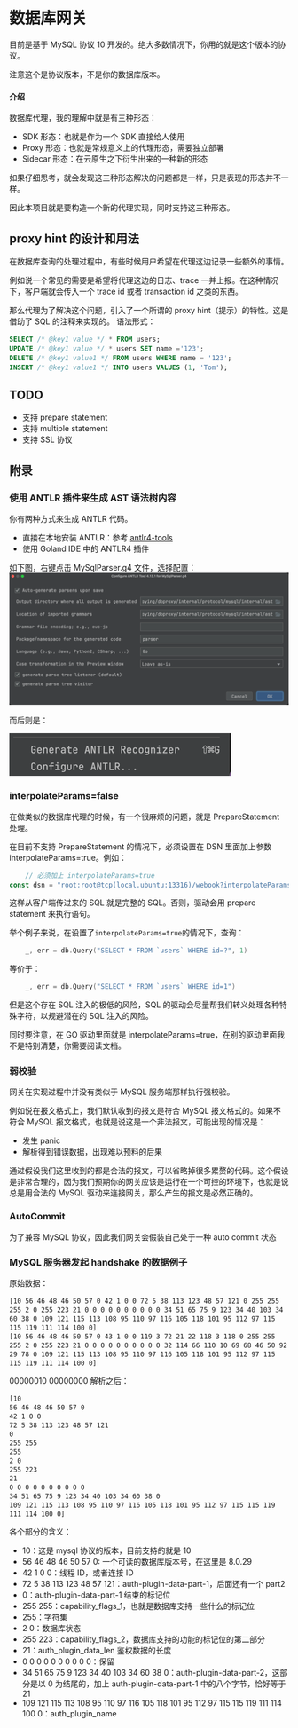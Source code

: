 # 数据库网关

目前是基于 MySQL 协议 10 开发的。绝大多数情况下，你用的就是这个版本的协议。

注意这个是协议版本，不是你的数据库版本。

#### 介绍

数据库代理，我的理解中就是有三种形态：
- SDK 形态：也就是作为一个 SDK 直接给人使用
- Proxy 形态：也就是常规意义上的代理形态，需要独立部署
- Sidecar 形态：在云原生之下衍生出来的一种新的形态

如果仔细思考，就会发现这三种形态解决的问题都是一样，只是表现的形态并不一样。

因此本项目就是要构造一个新的代理实现，同时支持这三种形态。

## proxy hint 的设计和用法
在数据库查询的处理过程中，有些时候用户希望在代理这边记录一些额外的事情。

例如说一个常见的需要是希望将代理这边的日志、trace 一并上报。在这种情况下，客户端就会传入一个 trace id 或者 transaction id 之类的东西。

那么代理为了解决这个问题，引入了一个所谓的 proxy hint（提示）的特性。这是借助了 SQL 的注释来实现的。
语法形式：
```sql
SELECT /* @key1 value */ * FROM users;
UPDATE /* @key1 value */ * users SET name ='123';
DELETE /* @key1 value1 */ FROM users WHERE name = '123';
INSERT /* @key1 value1 */ INTO users VALUES (1, 'Tom');
```

## TODO
- 支持 prepare statement
- 支持 multiple statement
- 支持 SSL 协议

## 附录

### 使用 ANTLR 插件来生成 AST 语法树内容
你有两种方式来生成 ANTLR 代码。
- 直接在本地安装 ANTLR：参考 [antlr4-tools](https://github.com/antlr/antlr4/blob/master/doc/getting-started.md)
- 使用 Goland IDE 中的 ANTLR4 插件

如下图，右键点击 MySqlParser.g4 文件，选择配置：
![ANTLR 插件配置](.doc/img/antlr4-plugin-cfg.png)

而后则是：

![ANTLR 生成](.doc/img/antlr4-plugin-gen.png)

### interpolateParams=false

在做类似的数据库代理的时候，有一个很麻烦的问题，就是 PrepareStatement 处理。

在目前不支持 PrepareStatement 的情况下，必须设置在 DSN 里面加上参数 interpolateParams=true。例如：
```go
	// 必须加上 interpolateParams=true
const dsn = "root:root@tcp(local.ubuntu:13316)/webook?interpolateParams=true"
```
这样从客户端传过来的 SQL 就是完整的 SQL。否则，驱动会用 prepare statement 来执行语句。

举个例子来说，在设置了`interpolateParams=true`的情况下，查询：
```go
	_, err = db.Query("SELECT * FROM `users` WHERE id=?", 1)
```
等价于：
```go
	_, err = db.Query("SELECT * FROM `users` WHERE id=1")
```
但是这个存在 SQL 注入的极低的风险，SQL 的驱动会尽量帮我们转义处理各种特殊字符，以规避潜在的 SQL 注入的风险。

同时要注意，在 GO 驱动里面就是 interpolateParams=true，在别的驱动里面我不是特别清楚，你需要阅读文档。

### 弱校验
网关在实现过程中并没有类似于 MySQL 服务端那样执行强校验。

例如说在报文格式上，我们默认收到的报文是符合 MySQL 报文格式的。如果不符合 MySQL 报文格式，也就是说这是一个非法报文，可能出现的情况是：
- 发生 panic
- 解析得到错误数据，出现难以预料的后果

通过假设我们这里收到的都是合法的报文，可以省略掉很多累赘的代码。这个假设是非常合理的，因为我们预期你的网关应该是运行在一个可控的环境下，也就是说总是用合法的 MySQL 驱动来连接网关，那么产生的报文是必然正确的。

### AutoCommit 
为了兼容 MySQL 协议，因此我们网关会假装自己处于一种 auto commit 状态

### MySQL 服务器发起 handshake 的数据例子

原始数据：
```shell
[10 56 46 48 46 50 57 0 42 1 0 0 72 5 38 113 123 48 57 121 0 255 255 255 2 0 255 223 21 0 0 0 0 0 0 0 0 0 0 34 51 65 75 9 123 34 40 103 34 60 38 0 109 121 115 113 108 95 110 97 116 105 118 101 95 112 97 115 115 119 111 114 100 0]
[10 56 46 48 46 50 57 0 43 1 0 0 119 3 72 21 22 118 3 118 0 255 255 255 2 0 255 223 21 0 0 0 0 0 0 0 0 0 0 32 114 66 110 10 69 68 46 50 92 29 78 0 109 121 115 113 108 95 110 97 116 105 118 101 95 112 97 115 115 119 111 114 100 0]
```
00000010 00000000
解析之后：
```shell
[10 
56 46 48 46 50 57 0 
42 1 0 0 
72 5 38 113 123 48 57 121
0 
255 255
255
2 0 
255 223 
21
0 0 0 0 0 0 0 0 0 0 
34 51 65 75 9 123 34 40 103 34 60 38 0
109 121 115 113 108 95 110 97 116 105 118 101 95 112 97 115 115 119 111 114 100 0]
```
各个部分的含义：
- 10：这是 mysql 协议的版本，目前支持的就是 10
- 56 46 48 46 50 57 0: 一个可读的数据库版本号，在这里是 8.0.29
- 42 1 0 0：线程 ID，或者连接 ID
- 72 5 38 113 123 48 57 121：auth-plugin-data-part-1，后面还有一个 part2
- 0：auth-plugin-data-part-1 结束的标记位
- 255 255：capability_flags_1，也就是数据库支持一些什么的标记位
- 255：字符集
- 2 0：数据库状态
- 255 223：capability_flags_2，数据库支持的功能的标记位的第二部分
- 21：auth_plugin_data_len 鉴权数据的长度
- 0 0 0 0 0 0 0 0 0 0：保留
- 34 51 65 75 9 123 34 40 103 34 60 38 0：auth-plugin-data-part-2，这部分是以 0 为结尾的，加上 auth-plugin-data-part-1 中的八个字节，恰好等于 21
- 109 121 115 113 108 95 110 97 116 105 118 101 95 112 97 115 115 119 111 114 100 0：auth_plugin_name